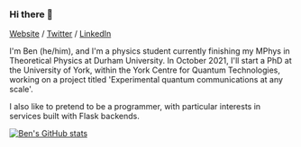 ### Hi there 👋

[Website](https://bamiesking.uk) / [Twitter](https://twitter.com/bamiesking) / [LinkedIn](https://linkedin.com/in/bamiesking)

I'm Ben (he/him), and I'm a physics student currently finishing my MPhys in Theoretical Physics at Durham University. In October 2021, I'll start a PhD at the University of York, within the York Centre for Quantum Technologies, working on a project titled 'Experimental quantum communications at any scale'.

I also like to pretend to be a programmer, with particular interests in services built with Flask backends.

[![Ben's GitHub stats](https://github-readme-stats.vercel.app/api?username=bamiesking)](https://github.com/anuraghazra/github-readme-stats)


<!--
**bamiesking/bamiesking** is a ✨ _special_ ✨ repository because its `README.md` (this file) appears on your GitHub profile.

Here are some ideas to get you started:

- 🔭 I’m currently working on ...
- 🌱 I’m currently learning ...
- 👯 I’m looking to collaborate on ...
- 🤔 I’m looking for help with ...
- 💬 Ask me about ...
- 📫 How to reach me: ...
- 😄 Pronouns: ...
- ⚡ Fun fact: ...
-->
